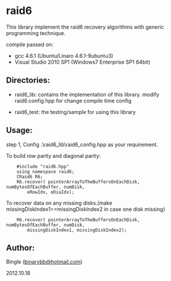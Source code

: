 raid6
=====

This library implement the raid6 recovery algorithms with generic programming technique.

compile passed on:
* gcc 4.6.1 (Ubuntu/Linaro 4.6.1-9ubuntu3) 
* Visual Studio 2010 SP1 (Windows7 Enterprise SP1 64bit)

Directories:
-------------
* raid6_lib:
	contains the implementation of this library.
	modify raid6.config.hpp for change compile time config

* raid6_test:
	the testing/sample for using this library


Usage: 
-------
step 1, Config .\raid6_lib\raid6_config.hpp as your requirement.  
  
To build row parity and diagonal parity: 

        #include "raid6.hpp"
        using namespace raid6;
        CRaid6 R6; 
        R6.recover( pointerArrayToTheBuffersOnEachDisk, numBytesOfEachBuffer, numDisk, 
        	eRowIdx, eDiaIdx);

To recover data on any missing disks.(make missingDiskIndex1==missingDiskIndex2 in case one disk missing)

        R6.recover( pointerArrayToTheBuffersOnEachDisk, numBytesOfEachBuffer, numDisk,
        	missingDiskIndex1, missingDiskIndex2);
Author:
-------
Bingle (binarybb@hotmail.com)

2012.10.18

